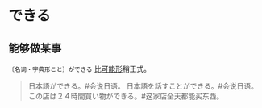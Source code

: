 # できる

## 能够做某事

`〔名词・字典形こと〕ができる` 比[可能形](./kenengxing)稍正式。

> 日本語ができる。#会说日语。
> 日本語を話すことができる。#会说日语。
> この店は２４時間買い物ができる。#这家店全天都能买东西。
